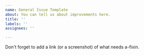 ```yaml
---
name: General Issue Template
about: You can tell us about improvements here.
title: ''
labels: ''
assignees: ''

---
```


Don't forget to add a link (or a screenshot) of what needs a-fixin.
